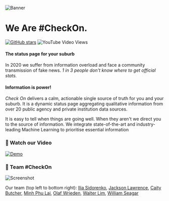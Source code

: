 ![Banner](https://imgur.com/GiItIH7.png)

# We Are #CheckOn.

[![GitHub stars](https://img.shields.io/github/stars/StatuspageNZ/statuspage)](https://github.com/StatuspageNZ/statuspage/stargazers)
![YouTube Video Views](https://img.shields.io/youtube/views/igj843wKGdo?style=social)

#### The status page for your suburb

In 2020 we suffer from information overload and face a community transmission of fake news. _1 in 3 people don't know where to get official stats._

#### Information is power!

_Check On_ delivers a calm, actionable single source of truth for you and your suburb. It is a dynamic status page aggregating qualitative information from over 20 public agency and private institution data sources.

It is easy to tell when things are going well. When they aren't we direct you to the source of information. We integrate state-of-the-art and industry-leading Machine Learning to prioritise essential information

### 🎥 Watch our Video

[![Demo](https://img.youtube.com/vi/igj843wKGdo/0.jpg)](https://www.youtube.com/watch?v=igj843wKGdo)

### 📸 Team #CheckOn

![Screenshot](https://imgur.com/qipU8zR.png)

Our team (top left to bottom right):
[Ilia Sidorenko](https://www.linkedin.com/in/ilia-sidorenko/),
[Jackson Lawrence](https://www.linkedin.com/in/jklawrence/),
[Caity Butcher](https://www.linkedin.com/in/caitybutcher/),
[Minh Phu Lai](https://www.linkedin.com/in/minh-phu-lai/),
[Olaf Wrieden](https://www.linkedin.com/in/olafwrieden/),
[Walter Lim](https://www.linkedin.com/in/waltzaround/),
[William Seagar](https://www.linkedin.com/in/william-seagar-50512614b/)
